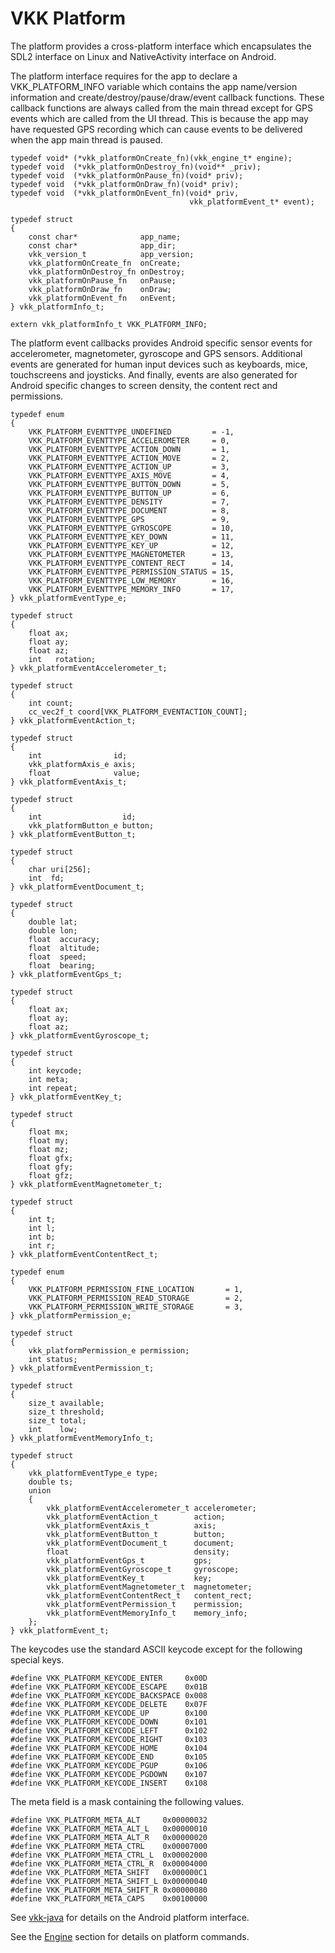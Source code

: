 VKK Platform
============

The platform provides a cross-platform interface which
encapsulates the SDL2 interface on Linux and NativeActivity
interface on Android.

The platform interface requires for the app to declare a
VKK\_PLATFORM\_INFO variable which contains the app
name/version information and create/destroy/pause/draw/event
callback functions. These callback functions are always
called from the main thread except for GPS events which are
called from the UI thread. This is because the app may have
requested GPS recording which can cause events to be
delivered when the app main thread is paused.

	typedef void* (*vkk_platformOnCreate_fn)(vkk_engine_t* engine);
	typedef void  (*vkk_platformOnDestroy_fn)(void** _priv);
	typedef void  (*vkk_platformOnPause_fn)(void* priv);
	typedef void  (*vkk_platformOnDraw_fn)(void* priv);
	typedef void  (*vkk_platformOnEvent_fn)(void* priv,
	                                        vkk_platformEvent_t* event);

	typedef struct
	{
		const char*              app_name;
		const char*              app_dir;
		vkk_version_t            app_version;
		vkk_platformOnCreate_fn  onCreate;
		vkk_platformOnDestroy_fn onDestroy;
		vkk_platformOnPause_fn   onPause;
		vkk_platformOnDraw_fn    onDraw;
		vkk_platformOnEvent_fn   onEvent;
	} vkk_platformInfo_t;

	extern vkk_platformInfo_t VKK_PLATFORM_INFO;

The platform event callbacks provides Android specific
sensor events for accelerometer, magnetometer, gyroscope and
GPS sensors. Additional events are generated for human input
devices such as keyboards, mice, touchscreens and joysticks.
And finally, events are also generated for Android specific
changes to screen density, the content rect and permissions.

	typedef enum
	{
		VKK_PLATFORM_EVENTTYPE_UNDEFINED         = -1,
		VKK_PLATFORM_EVENTTYPE_ACCELEROMETER     = 0,
		VKK_PLATFORM_EVENTTYPE_ACTION_DOWN       = 1,
		VKK_PLATFORM_EVENTTYPE_ACTION_MOVE       = 2,
		VKK_PLATFORM_EVENTTYPE_ACTION_UP         = 3,
		VKK_PLATFORM_EVENTTYPE_AXIS_MOVE         = 4,
		VKK_PLATFORM_EVENTTYPE_BUTTON_DOWN       = 5,
		VKK_PLATFORM_EVENTTYPE_BUTTON_UP         = 6,
		VKK_PLATFORM_EVENTTYPE_DENSITY           = 7,
		VKK_PLATFORM_EVENTTYPE_DOCUMENT          = 8,
		VKK_PLATFORM_EVENTTYPE_GPS               = 9,
		VKK_PLATFORM_EVENTTYPE_GYROSCOPE         = 10,
		VKK_PLATFORM_EVENTTYPE_KEY_DOWN          = 11,
		VKK_PLATFORM_EVENTTYPE_KEY_UP            = 12,
		VKK_PLATFORM_EVENTTYPE_MAGNETOMETER      = 13,
		VKK_PLATFORM_EVENTTYPE_CONTENT_RECT      = 14,
		VKK_PLATFORM_EVENTTYPE_PERMISSION_STATUS = 15,
		VKK_PLATFORM_EVENTTYPE_LOW_MEMORY        = 16,
		VKK_PLATFORM_EVENTTYPE_MEMORY_INFO       = 17,
	} vkk_platformEventType_e;

	typedef struct
	{
		float ax;
		float ay;
		float az;
		int   rotation;
	} vkk_platformEventAccelerometer_t;

	typedef struct
	{
		int count;
		cc_vec2f_t coord[VKK_PLATFORM_EVENTACTION_COUNT];
	} vkk_platformEventAction_t;

	typedef struct
	{
		int                id;
		vkk_platformAxis_e axis;
		float              value;
	} vkk_platformEventAxis_t;

	typedef struct
	{
		int                  id;
		vkk_platformButton_e button;
	} vkk_platformEventButton_t;

	typedef struct
	{
		char uri[256];
		int  fd;
	} vkk_platformEventDocument_t;

	typedef struct
	{
		double lat;
		double lon;
		float  accuracy;
		float  altitude;
		float  speed;
		float  bearing;
	} vkk_platformEventGps_t;

	typedef struct
	{
		float ax;
		float ay;
		float az;
	} vkk_platformEventGyroscope_t;

	typedef struct
	{
		int keycode;
		int meta;
		int repeat;
	} vkk_platformEventKey_t;

	typedef struct
	{
		float mx;
		float my;
		float mz;
		float gfx;
		float gfy;
		float gfz;
	} vkk_platformEventMagnetometer_t;

	typedef struct
	{
		int t;
		int l;
		int b;
		int r;
	} vkk_platformEventContentRect_t;

	typedef enum
	{
		VKK_PLATFORM_PERMISSION_FINE_LOCATION       = 1,
		VKK_PLATFORM_PERMISSION_READ_STORAGE        = 2,
		VKK_PLATFORM_PERMISSION_WRITE_STORAGE       = 3,
	} vkk_platformPermission_e;

	typedef struct
	{
		vkk_platformPermission_e permission;
		int status;
	} vkk_platformEventPermission_t;

	typedef struct
	{
		size_t available;
		size_t threshold;
		size_t total;
		int    low;
	} vkk_platformEventMemoryInfo_t;

	typedef struct
	{
		vkk_platformEventType_e type;
		double ts;
		union
		{
			vkk_platformEventAccelerometer_t accelerometer;
			vkk_platformEventAction_t        action;
			vkk_platformEventAxis_t          axis;
			vkk_platformEventButton_t        button;
			vkk_platformEventDocument_t      document;
			float                            density;
			vkk_platformEventGps_t           gps;
			vkk_platformEventGyroscope_t     gyroscope;
			vkk_platformEventKey_t           key;
			vkk_platformEventMagnetometer_t  magnetometer;
			vkk_platformEventContentRect_t   content_rect;
			vkk_platformEventPermission_t    permission;
			vkk_platformEventMemoryInfo_t    memory_info;
		};
	} vkk_platformEvent_t;

The keycodes use the standard ASCII keycode except for the
following special keys.

	#define VKK_PLATFORM_KEYCODE_ENTER     0x00D
	#define VKK_PLATFORM_KEYCODE_ESCAPE    0x01B
	#define VKK_PLATFORM_KEYCODE_BACKSPACE 0x008
	#define VKK_PLATFORM_KEYCODE_DELETE    0x07F
	#define VKK_PLATFORM_KEYCODE_UP        0x100
	#define VKK_PLATFORM_KEYCODE_DOWN      0x101
	#define VKK_PLATFORM_KEYCODE_LEFT      0x102
	#define VKK_PLATFORM_KEYCODE_RIGHT     0x103
	#define VKK_PLATFORM_KEYCODE_HOME      0x104
	#define VKK_PLATFORM_KEYCODE_END       0x105
	#define VKK_PLATFORM_KEYCODE_PGUP      0x106
	#define VKK_PLATFORM_KEYCODE_PGDOWN    0x107
	#define VKK_PLATFORM_KEYCODE_INSERT    0x108

The meta field is a mask containing the following values.

	#define VKK_PLATFORM_META_ALT     0x00000032
	#define VKK_PLATFORM_META_ALT_L   0x00000010
	#define VKK_PLATFORM_META_ALT_R   0x00000020
	#define VKK_PLATFORM_META_CTRL    0x00007000
	#define VKK_PLATFORM_META_CTRL_L  0x00002000
	#define VKK_PLATFORM_META_CTRL_R  0x00004000
	#define VKK_PLATFORM_META_SHIFT   0x000000C1
	#define VKK_PLATFORM_META_SHIFT_L 0x00000040
	#define VKK_PLATFORM_META_SHIFT_R 0x00000080
	#define VKK_PLATFORM_META_CAPS    0x00100000

See
[vkk-java](https://github.com/jeffboody/vkk-java)
for details on the Android platform interface.

See the
[Engine](../core/readme.md)
section for details on platform commands.
